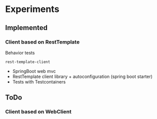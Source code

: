 # Experiments

## Implemented

### Client based on RestTemplate

Behavior tests

`rest-template-client`
- SpringBoot web mvc
- RestTemplate client library + autoconfiguration (spring boot starter)
- Tests with Testcontainers

## ToDo

### Client based on WebClient